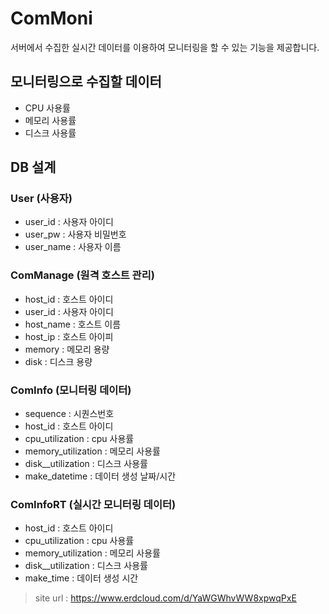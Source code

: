 # ComMoni

서버에서 수집한 실시간 데이터를 이용하여 모니터링을 할 수 있는 기능을 제공합니다.

## 모니터링으로 수집할 데이터

* CPU 사용률
* 메모리 사용률
* 디스크 사용률

## DB 설계

### User (사용자)

- user_id : 사용자 아이디
- user_pw : 사용자 비밀번호
- user_name : 사용자 이름

### ComManage (원격 호스트 관리)

- host_id : 호스트 아이디
- user_id : 사용자 아이디
- host_name : 호스트 이름
- host_ip : 호스트 아이피
- memory : 메모리 용량
- disk : 디스크 용량

### ComInfo (모니터링 데이터)

- sequence : 시퀀스번호
- host_id : 호스트 아이디
- cpu_utilization : cpu 사용률
- memory_utilization : 메모리 사용률
- disk__utilization : 디스크 사용률
- make_datetime : 데이터 생성 날짜/시간

### ComInfoRT (실시간 모니터링 데이터)

- host_id : 호스트 아이디
- cpu_utilization : cpu 사용률
- memory_utilization : 메모리 사용률
- disk__utilization : 디스크 사용률
- make_time : 데이터 생성 시간

> site url : https://www.erdcloud.com/d/YaWGWhvWW8xpwqPxE
>
> 